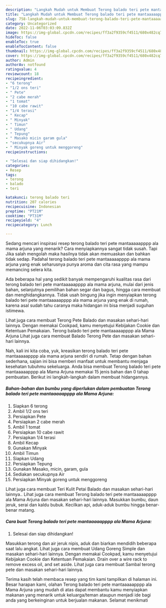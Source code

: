 ```yaml
---
description: "Langkah Mudah untuk Membuat Terong balado teri pete mantaaaaapppp ala Mama ArjunaAnti Ribet"
title: "Langkah Mudah untuk Membuat Terong balado teri pete mantaaaaapppp ala Mama ArjunaAnti Ribet"
slug: 758-langkah-mudah-untuk-membuat-terong-balado-teri-pete-mantaaaaapppp-ala-mama-arjunaanti-ribet
category: Uncategorized
date: 2022-11-06T03:03:09.832Z
image: https://img-global.cpcdn.com/recipes/ff3a2f9359cf4511/680x482cq70/terong-balado-teri-pete-mantaaaaapppp-ala-mama-arjuna-foto-resep-utama.jpg
hideToc: false
enableToc: true
enableTocContent: false
thumbnail: https://img-global.cpcdn.com/recipes/ff3a2f9359cf4511/680x482cq70/terong-balado-teri-pete-mantaaaaapppp-ala-mama-arjuna-foto-resep-utama.jpg
cover: https://img-global.cpcdn.com/recipes/ff3a2f9359cf4511/680x482cq70/terong-balado-teri-pete-mantaaaaapppp-ala-mama-arjuna-foto-resep-utama.jpg
author: Admin
authorAv: notfound
ratingvalue: 4
reviewcount: 18
recipeingredient:
- "6 terong"
- "1/2 ons teri"
- " Pete"
- "2 cabe merah"
- "1 tomat"
- "10 cabe rawit"
- "1/4 terasi"
- " Kecap"
- " Minyak"
- " Timun"
- " Udang"
- " Tepung"
- " Masako micin garam gula"
- "secukupnya Air"
- " Minyak goreng untuk menggoreng"
recipeinstructions:

- "Selesai dan siap dihidangkan!"
categories:
- Resep
tags:
- terong
- balado
- teri

katakunci: terong balado teri 
nutrition: 207 calories
recipecuisine: Indonesian
preptime: "PT21M"
cooktime: "PT31M"
recipeyield: "4"
recipecategory: Lunch

---
```



Sedang mencari inspirasi resep terong balado teri pete mantaaaaapppp ala mama arjuna yang menarik? Cara menyiapkannya sangat tidak susah. Tapi Jika salah mengolah maka hasilnya tidak akan memuaskan dan bahkan tidak sedap. Padahal terong balado teri pete mantaaaaapppp ala mama arjuna yang enak seharusnya punya aroma dan cita rasa yang mampu memancing selera kita.


Ada beberapa hal yang sedikit banyak mempengaruhi kualitas rasa dari terong balado teri pete mantaaaaapppp ala mama arjuna, mulai dari jenis bahan, selanjutnya pemilihan bahan segar dan bagus, hingga cara membuat dan menghidangkannya. Tidak usah bingung jika ingin menyiapkan terong balado teri pete mantaaaaapppp ala mama arjuna yang enak di rumah, karena asal sudah tahu caranya maka hidangan ini bisa menjadi suguhan istimewa.

Lihat juga cara membuat Terong Pete Balado dan masakan sehari-hari lainnya. Dengan memakai Cookpad, kamu menyetujui Kebijakan Cookie dan Ketentuan Pemakaian. Terong balado teri pete mantaaaaapppp ala Mama Arjuna Lihat juga cara membuat Balado Terong Pete dan masakan sehari-hari lainnya.


Nah, kali ini kita coba, yuk, kreasikan terong balado teri pete mantaaaaapppp ala mama arjuna sendiri di rumah. Tetap dengan bahan sederhana, sajian ini bisa memberi manfaat untuk membantu menjaga kesehatan tubuhmu sekeluarga. Anda bisa membuat Terong balado teri pete mantaaaaapppp ala Mama Arjuna memakai 15 jenis bahan dan 0 tahap pembuatan. Berikut ini langkah-langkah dalam membuat hidangannya.

<!--inarticleads1-->

##### Bahan-bahan dan bumbu yang diperlukan dalam pembuatan Terong balado teri pete mantaaaaapppp ala Mama Arjuna:

1. Siapkan 6 terong
1. Ambil 1/2 ons teri
1. Persiapkan  Pete
1. Persiapkan 2 cabe merah
1. Ambil 1 tomat
1. Persiapkan 10 cabe rawit
1. Persiapkan 1/4 terasi
1. Ambil  Kecap
1. Gunakan  Minyak
1. Ambil  Timun
1. Siapkan  Udang
1. Persiapkan  Tepung
1. Gunakan  Masako, micin, garam, gula
1. Sediakan secukupnya Air
1. Persiapkan  Minyak goreng untuk menggoreng


Lihat juga cara membuat Teri Kulit Petai Balado dan masakan sehari-hari lainnya.. Lihat juga cara membuat Terong balado teri pete mantaaaaapppp ala Mama Arjuna dan masakan sehari-hari lainnya. Masukkan bumbu, daun jeruk, serai dan kaldu bubuk. Kecilkan api, aduk-aduk bumbu hingga benar-benar matang. 

<!--inarticleads2-->

##### Cara buat Terong balado teri pete mantaaaaapppp ala Mama Arjuna:


1. Selesai dan siap dihidangkan!

Masukkan terong dan air jeruk nipis, aduk dan biarkan mendidih beberapa saat lalu angkat. Lihat juga cara membuat Udang Goreng Simple dan masakan sehari-hari lainnya. Dengan memakai Cookpad, kamu menyetujui Kebijakan Cookie dan Ketentuan Pemakaian. Drain over a wire rack to remove excess oil, and set aside. Lihat juga cara membuat Sambal terong pete dan masakan sehari-hari lainnya. 

Terima kasih telah membaca resep yang tim kami tampilkan di halaman ini. Besar harapan kami, olahan Terong balado teri pete mantaaaaapppp ala Mama Arjuna yang mudah di atas dapat membantu kamu menyiapkan makanan yang menarik untuk keluarga/teman ataupun menjadi ide bagi anda yang berkeinginan untuk berjualan makanan. Selamat menikmati
